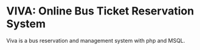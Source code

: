 # VIVA: Online Bus Ticket Reservation System
Viva is a bus reservation and management system with php and MSQL.

